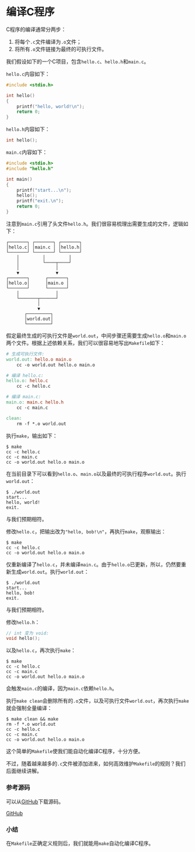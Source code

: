 # 编译C程序

C程序的编译通常分两步：

1. 将每个`.c`文件编译为`.o`文件；
2. 将所有`.o`文件链接为最终的可执行文件。

我们假设如下的一个C项目，包含`hello.c`、`hello.h`和`main.c`。

`hello.c`内容如下：

```c
#include <stdio.h>

int hello()
{
    printf("hello, world!\n");
    return 0;
}
```

`hello.h`内容如下：

```c
int hello();
```

`main.c`内容如下：

```c
#include <stdio.h>
#include "hello.h"

int main()
{
    printf("start...\n");
    hello();
    printf("exit.\n");
    return 0;
}
```

注意到`main.c`引用了头文件`hello.h`。我们很容易梳理出需要生成的文件，逻辑如下：

```ascii
┌───────┐ ┌───────┐ ┌───────┐
│hello.c│ │main.c │ │hello.h│
└───────┘ └───────┘ └───────┘
    │         │         │
    │         └────┬────┘
    │              │
    ▼              ▼
┌───────┐      ┌───────┐
│hello.o│      │main.o │
└───────┘      └───────┘
    │              │
    └───────┬──────┘
            │
            ▼
       ┌─────────┐
       │world.out│
       └─────────┘
```

假定最终生成的可执行文件是`world.out`，中间步骤还需要生成`hello.o`和`main.o`两个文件。根据上述依赖关系，我们可以很容易地写出`Makefile`如下：

```makefile
# 生成可执行文件:
world.out: hello.o main.o
	cc -o world.out hello.o main.o

# 编译 hello.c:
hello.o: hello.c
	cc -c hello.c

# 编译 main.c:
main.o: main.c hello.h
	cc -c main.c

clean:
	rm -f *.o world.out
```

执行`make`，输出如下：

```plain
$ make
cc -c hello.c
cc -c main.c
cc -o world.out hello.o main.o
```

在当前目录下可以看到`hello.o`、`main.o`以及最终的可执行程序`world.out`。执行`world.out`：

```plain
$ ./world.out 
start...
hello, world!
exit.
```

与我们预期相符。

修改`hello.c`，把输出改为`"hello, bob!\n"`，再执行`make`，观察输出：

```plain
$ make
cc -c hello.c
cc -o world.out hello.o main.o
```

仅重新编译了`hello.c`，并未编译`main.c`。由于`hello.o`已更新，所以，仍然要重新生成`world.out`。执行`world.out`：

```plain
$ ./world.out 
start...
hello, bob!
exit.
```

与我们预期相符。

修改`hello.h`：

```c
// int 变为 void:
void hello();
```

以及`hello.c`，再次执行`make`：

```plain
$ make
cc -c hello.c
cc -c main.c
cc -o world.out hello.o main.o
```

会触发`main.c`的编译，因为`main.c`依赖`hello.h`。

执行`make clean`会删除所有的`.o`文件，以及可执行文件`world.out`，再次执行`make`就会强制全量编译：

```plain
$ make clean && make
rm -f *.o world.out
cc -c hello.c
cc -c main.c
cc -o world.out hello.o main.o
```

这个简单的`Makefile`使我们能自动化编译C程序，十分方便。

不过，随着越来越多的`.c`文件被添加进来，如何高效维护`Makefile`的规则？我们后面继续讲解。

### 参考源码

可以从[GitHub](https://github.com/youkechaung/makefile-tutorial/tree/main/v2)下载源码。

<a class="git-explorer" href="https://github.com/youkechaung/makefile-tutorial/tree/main/v2">GitHub</a>

### 小结

在`Makefile`正确定义规则后，我们就能用`make`自动化编译C程序。
